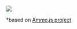 ![](http://i.imgur.com/mCRPV4l.png)

*based on [Ammo.js project](https://github.com/kripken/ammo.js) 
